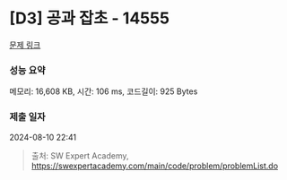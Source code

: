 # [D3] 공과 잡초 - 14555 

[문제 링크](https://swexpertacademy.com/main/code/problem/problemDetail.do?contestProbId=AYGtoa3qARcDFARC) 

### 성능 요약

메모리: 16,608 KB, 시간: 106 ms, 코드길이: 925 Bytes

### 제출 일자

2024-08-10 22:41



> 출처: SW Expert Academy, https://swexpertacademy.com/main/code/problem/problemList.do